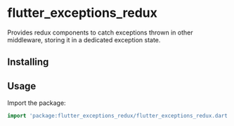 # flutter_exceptions_redux

Provides redux components to catch exceptions thrown in other middleware, storing it in a dedicated exception state.

## Installing


## Usage

Import the package:

```dart
import 'package:flutter_exceptions_redux/flutter_exceptions_redux.dart';
```